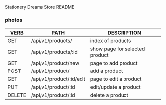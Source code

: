 Stationery Dreams Store README


### photos
   VERB 		 | 		  PATH 		 |  	 DESCRIPTION
------------ | ------------- | -------------------
GET | /api/v1/products/ | index of products |
GET | /api/v1/products/:id | show page for selected product |
GET | /api/v1/product/new | page to add product |
POST | /api/v1/product/ | add a product |
GET | /api/v1/product/:id/edit | page to edit a product |
PUT | /api/v1/product/:id | edit/update a product |
DELETE | /api/v1/product/:id | delete a product |
